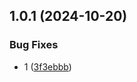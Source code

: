 ## 1.0.1 (2024-10-20)


### Bug Fixes

* 1 ([3f3ebbb](https://github.com/kakajun/react-es-drager/commit/3f3ebbb3f40660da6f89f92e8154d363759c1ab9))



